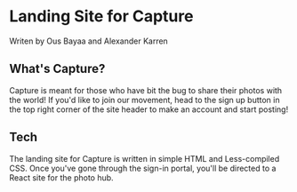 # Landing Site for Capture

Writen by Ous Bayaa and Alexander Karren

## What's Capture?

Capture is meant for those who have bit the bug to share their photos with the world! If you'd like to join our movement, head to the sign up button in the top right corner of the site header to make an account and start posting!

## Tech

The landing site for Capture is written in simple HTML and Less-compiled CSS. Once you've gone through the sign-in portal, you'll be directed to a React site for the photo hub.
